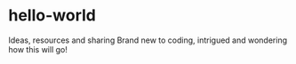 # hello-world
Ideas, resources and sharing 
Brand new to coding, intrigued and wondering how this will go! 

